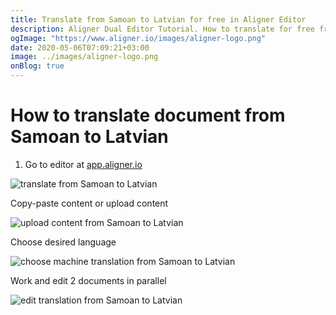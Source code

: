 ```yaml
---
title: Translate from Samoan to Latvian for free in Aligner Editor
description: Aligner Dual Editor Tutorial. How to translate for free from Samoan to Latvian. Aligner is multilingual document management platform. 
ogImage: "https://www.aligner.io/images/aligner-logo.png"
date: 2020-05-06T07:09:21+03:00
image: ../images/aligner-logo.png
onBlog: true
---
```


# How to translate document from Samoan to Latvian

1. Go to editor at [app.aligner.io](https://app.aligner.io "Aligner App web page")

![translate from Samoan to Latvian](../aligner-blank-editor.png "translate from Samoan to Latvian")

Copy-paste content or upload content

![upload content from Samoan to Latvian](../aligner-uploaded-document.png "upload content from Samoan to Latvian")

Choose desired language

![choose machine translation from Samoan to Latvian](../aligner-language-dropdown.png "choose machine translation from Samoan to Latvian")

Work and edit 2 documents in parallel

![edit translation from Samoan to Latvian](../aligner-double-sitded-editor.png "edit translation from Samoan to Latvian")

